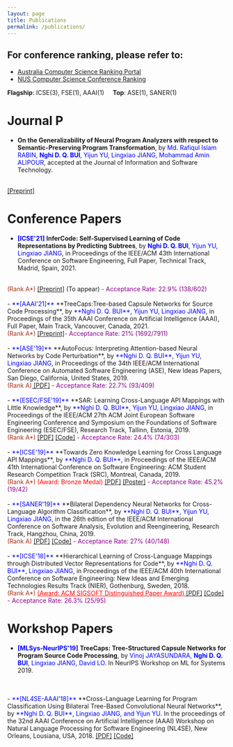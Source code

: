 ```yaml
---
layout: page
title: Publications
permalink: /publications/
---
```

## For conference ranking, please refer to: 
- <a href="http://portal.core.edu.au/conf-ranks/" target="_blank"> Australia Computer Science Ranking Portal </a>
- <a href="http://www.cs.jhu.edu/~taochen/SoC_Conference_Ranking.html" target="_blank"> NUS Computer Science Conference Ranking </a>

**Flagship**: ICSE(3), FSE(1), AAAI(1)   &nbsp; &nbsp;    **Top**: ASE(1), SANER(1)

# Journal P
- **On the Generalizability of Neural Program Analyzers with respect to Semantic-Preserving Program Transformation**, by <span style="color:blue">Md. Rafiqul Islam RABIN, **Nghi D. Q. BUI**, Yijun YU, Lingxiao JIANG, Mohammad Amin ALIPOUR</span>, accepted at the Journal of Information and Software Technology.
<br>
<a href="https://arxiv.org/pdf/2008.01566.pdf" target="_blank"> [Preprint]</a>

# Conference Papers
- <span style="color:blue">**[ICSE'21]**</span> **InferCode: Self-Supervised Learning of Code Representations by Predicting Subtrees**, by <span style="color:blue">**Nghi D. Q. BUI**, Yijun YU, Lingxiao JIANG</span>, in Proceedings of the IEEE/ACM 43th International Conference on Software Engineering, Full Paper, Technical Track, Madrid, Spain, 2021.
<br>
<span style="color:#AB2F15">(Rank A*)</span> <a href="/files/ICSE_2021.pdf" target="_blank"> [Preprint]</a> (To appear) <span style="color:#8B008B">- Acceptance Rate: 22.9% (138/602)</span>
<br>
<br>
- <span style="color:blue">**[AAAI'21]**</span> **TreeCaps:Tree-based Capsule Networks for Source Code Processing**, by <span style="color:blue">**Nghi D. Q. BUI**, Yijun YU, Lingxiao JIANG</span>, in Proceedings of the 35th AAAI Conference on Artificial Intelligence (AAAI), Full Paper, Main Track, Vancouver, Canada, 2021. 
<br>
<span style="color:#AB2F15">(Rank A*)</span> <a href="https://arxiv.org/pdf/2009.09777.pdf" target="_blank"> [Preprint]</a><span style="color:#8B008B">- Acceptance Rate: 21% (1692/7911)</span>
<br>
<br>
- <span style="color:blue">**[ASE'19]**</span> **AutoFocus: Interpreting Attention-based Neural Networks by Code Perturbation**, by <span style="color:blue">**Nghi D. Q. BUI**, Yijun YU, Lingxiao JIANG</span>, in Proceedings of the 34th IEEE/ACM International Conference on Automated Software Engineering (ASE), New Ideas Papers, San Diego, California, United States, 2019.
<br>
<span style="color:#AB2F15">(Rank A)</span><a href="/files/ASE_2019_NIER.pdf" target="_blank"> [PDF]</a> <span style="color:#8B008B"> - Acceptance Rate: 22.7% (93/409)</span>
<br>
<br>
- <span style="color:blue">**[ESEC/FSE'19]**</span> **SAR: Learning Cross-Language API Mappings with Little Knowledge**, by <span style="color:blue">**Nghi D. Q. BUI**, Yijun YU, Lingxiao JIANG</span>, in Proceedings of the IEEE/ACM 27th ACM Joint European Software Engineering Conference and Symposium on the Foundations of Software Engineering (ESEC/FSE), Research Track, Tallinn, Estonia, 2019.
<br>
<span style="color:#AB2F15">(Rank A*)</span> <a href="/files/FSE_2019.pdf" target="_blank"> [PDF]</a> <a href="https://github.com/bdqnghi/SAR_API_mapping" target="_blank"> [Code]</a> <span style="color:#8B008B"> - Acceptance Rate: 24.4% (74/303) </span>
<br>
<br>
- <span style="color:blue">**[ICSE'19]**</span> **Towards Zero Knowledge Learning for Cross Language API Mappings**, by <span style="color:blue">**Nghi D. Q. BUI**</span>, in Proceedings of the IEEE/ACM 41th International Conference on Software Engineering: ACM Student Research Competition Track (SRC), Montreal, Canada, 2019.
<br>
<span style="color:#AB2F15">(Rank A*)</span>  <span style="color:red">(Award: Bronze Medal)</span> <a href="/files/ICSE_2019_SRC.pdf" target="_blank">[PDF]</a> <a href="/files/ICSE_2019_poster.pdf" target="_blank">[Poster]</a> <span style="color:#8B008B"> - Acceptance Rate: 45.2% (19/42)</span>
<br>
<br>
- <span style="color:blue">**[SANER'19]**</span> **Bilateral Dependency Neural Networks for Cross-Language Algorithm Classification**, by <span style="color:blue">**Nghi D. Q. BUI**, Yijun YU, Lingxiao JIANG</span>, in the 26th edition of the IEEE/ACM International Conference on Software Analysis, Evolution and Reengineering, Research Track, Hangzhou, China, 2019.
<br>
<span style="color:#AB2F15">(Rank A)</span> <a href="/files/SANER_2019_bilateral_dependency.pdf" target="_blank"> [PDF]</a> <a href="https://github.com/bdqnghi/bi-tbcnn" target="_blank"> [Code]</a> <span style="color:#8B008B"> - Acceptance Rate: 27% (40/148) </span>
<br>
<br>
- <span style="color:blue">**[ICSE'18]**</span> **Hierarchical Learning of Cross-Language Mappings through Distributed Vector Representations for Code**, by <span style="color:blue">**Nghi D. Q. BUI**, Lingxiao JIANG</span>, in Proceedings of the IEEE/ACM 40th International Conference on Software Engineering: New Ideas and Emerging Technologies Results Track (NIER), Gothenburg, Sweden, 2018.
<br>
<span style="color:#AB2F15">(Rank A*)</span> <a href="https://www.icse2018.org/info/awards" style="color:red" target="_blank"> (Award: ACM SIGSOFT Distinguished Paper Award) </a> <a href="/files/ICSE_2018_NIER.pdf" target="_blank"> [PDF]</a> <a href="https://github.com/bdqnghi/hierarchical-programming-language-mapping" target="_blank"> [Code]</a> <span style="color:#8B008B"> - Acceptance Rate: 26.3% (25/95)</span>

# Workshop Papers
- <span style="color:blue">**[MLSys-NeurIPS'19]**</span> **TreeCaps: Tree-Structured Capsule Networks for Program Source Code Processing**, by <span style="color:blue">Vinoj JAYASUNDARA, **Nghi D. Q. BUI**, Lingxiao JIANG, David LO</span>. In NeurIPS Workshop on ML for Systems 2019.
<br>
<br>
- <span style="color:blue">**[NL4SE-AAAI'18]**</span> **Cross-Language Learning for Program Classification Using Bilateral Tree-Based Convolutional Neural Networks**, by <span style="color:blue">**Nghi D. Q. BUI**, Lingxiao JIANG, and Yijun YU</span>. In the proceedings of the 32nd AAAI Conference on Artificial Intelligence (AAAI) Workshop on Natural Language Processing for Software Engineering (NL4SE), New Orleans, Lousiana, USA, 2018.  <a href="/files/AAAI_18_cross_language_learning.pdf" target="_blank"> [PDF]</a> <a href="https://github.com/bdqnghi/bi-tbcnn" target="_blank"> [Code]</a>

